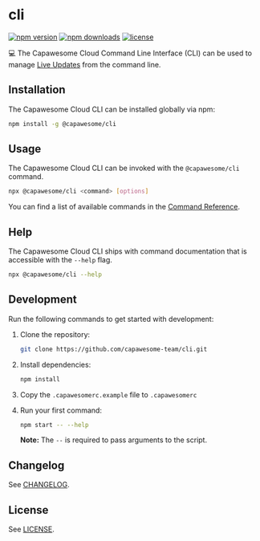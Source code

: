 # cli

[![npm version](https://img.shields.io/npm/v/@capawesome/cli)](https://www.npmjs.com/package/@capawesome/cli)
[![npm downloads](https://img.shields.io/npm/dm/@capawesome/cli)](https://www.npmjs.com/package/@capawesome/cli)
[![license](https://img.shields.io/npm/l/@capawesome/cli)](https://github.com/capawesome-team/cli/blob/main/LICENSE)

💻 The Capawesome Cloud Command Line Interface (CLI) can be used to manage [Live Updates](https://capawesome.io/cloud/) from the command line.

## Installation

The Capawesome Cloud CLI can be installed globally via npm:

```bash
npm install -g @capawesome/cli
```

## Usage

The Capawesome Cloud CLI can be invoked with the `@capawesome/cli` command.

```bash
npx @capawesome/cli <command> [options]
```

You can find a list of available commands in the [Command Reference](https://capawesome.io/cloud/cli/).

## Help

The Capawesome Cloud CLI ships with command documentation that is accessible with the `--help` flag.

```bash
npx @capawesome/cli --help
```

## Development

Run the following commands to get started with development:

1. Clone the repository:

    ```bash
    git clone https://github.com/capawesome-team/cli.git
    ```

2. Install dependencies:

    ```bash
    npm install
    ```

3. Copy the `.capawesomerc.example` file to `.capawesomerc`
4. Run your first command:

    ```bash
    npm start -- --help
    ```

    **Note:** The `--` is required to pass arguments to the script.

## Changelog

See [CHANGELOG](./CHANGELOG.md).

## License

See [LICENSE](./LICENSE.md).
